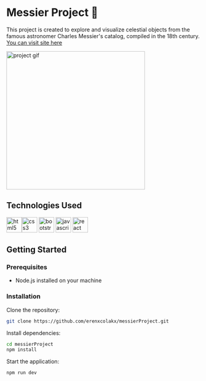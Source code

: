 # Messier Project 🌌

This project is created to explore and visualize celestial objects from the famous astronomer Charles Messier's catalog, compiled in the 18th century.
[You can visit site here](https://erenxcolakx.github.io/messierProject/)

<img src="https://github.com/erenxcolakx/messierProject/blob/main/src/assets/MessierGIF.gif" height="360" alt="project gif"/>

## Technologies Used

  <img src="https://cdn.jsdelivr.net/gh/devicons/devicon/icons/html5/html5-original.svg" height="40" alt="html5 logo"/><img src="https://cdn.jsdelivr.net/gh/devicons/devicon/icons/css3/css3-original.svg" height="40" alt="css3 logo"/>
  <img src="https://cdn.jsdelivr.net/gh/devicons/devicon/icons/bootstrap/bootstrap-original.svg" height="40" alt="bootstrap logo"/>
  <img src="https://cdn.jsdelivr.net/gh/devicons/devicon/icons/javascript/javascript-original.svg" height="40" alt="javascript logo"/>
  <img src="https://upload.wikimedia.org/wikipedia/commons/thumb/4/47/React.svg/1200px-React.svg.png" height="40" alt="react logo"/>

## Getting Started

### Prerequisites

- Node.js installed on your machine

### Installation
Clone the repository:
   ```bash
   git clone https://github.com/erenxcolakx/messierProject.git
   ```
Install dependencies:
   ```bash
   cd messierProject
   npm install
   ```
Start the application:
   ```bash
   npm run dev
   ```



